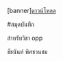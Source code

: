 [banner][ดาวน์โหลด](https://github.com/theviperx17/theviperx17.github.io/assets/159878745/cc50a341-8676-4efc-9bf2-f966d6184370)


#สมุดบันทึก

สำหรับวิชา opp

ชัชนันท์ พิศชวนชม
